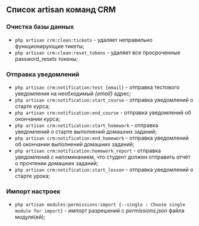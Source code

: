 ## Список artisan команд CRM

### Очистка базы данных

- `php artisan crm:clean:tickets` - удаляет неправильно функционирующие тикеты;
- `php artisan crm:clean:reset_tokens` - удаляет все просроченные password_resets токены;

### Отправка уведомлений

- `php artisan crm:notification:test {email}` - отправка тестового уведомления на необходимый _{email}_ адрес;
- `php artisan crm:notification:start_course` - отправка уведомлений о старте курса;
- `php artisan crm:notification:end_course` - отправка уведомлений об окончании курса;
- `php artisan crm:notification:start_homework` - отправка уведомлений о старте выполнений домашних заданий;
- `php artisan crm:notification:end_homework` - отправка уведомлений об окончании выполнений домашних заданий;
- `php artisan crm:notification:homework_report` - отправка уведомлений с напоминанием, что студент должен отправить отчёт о прочтении домашних заданий;
- `php artisan crm:notification:start_lesson` - отправка уведомлений о старте урока;

### Импорт настроек

- `php artisan modules:permissions:import {--single : Choose single module for import}` - импорт разрешений с _permissions.json_ файла модуля(ей);
